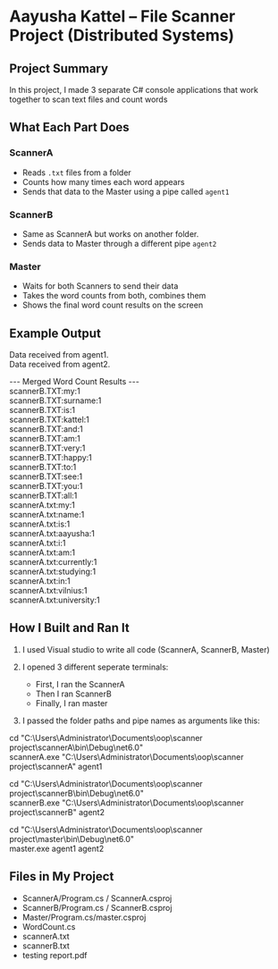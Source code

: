 # Aayusha Kattel – File Scanner Project (Distributed Systems)
## Project Summary
In this project, I made 3 separate C# console applications that work together to scan text files and count words

## What Each Part Does

### ScannerA
- Reads `.txt` files from a folder
- Counts how many times each word appears
- Sends that data to the Master using a pipe called `agent1`

### ScannerB
- Same as ScannerA but works on another folder.
- Sends data to Master through a different pipe `agent2`

### Master
- Waits for both Scanners to send their data
- Takes the word counts from both, combines them
- Shows the final word count results on the screen

## Example Output

Data received from agent1.  
Data received from agent2.  

--- Merged Word Count Results ---  
scannerB.TXT:my:1  
scannerB.TXT:surname:1  
scannerB.TXT:is:1  
scannerB.TXT:kattel:1  
scannerB.TXT:and:1  
scannerB.TXT:am:1  
scannerB.TXT:very:1  
scannerB.TXT:happy:1  
scannerB.TXT:to:1  
scannerB.TXT:see:1  
scannerB.TXT:you:1  
scannerB.TXT:all:1  
scannerA.txt:my:1  
scannerA.txt:name:1  
scannerA.txt:is:1  
scannerA.txt:aayusha:1  
scannerA.txt:i:1  
scannerA.txt:am:1  
scannerA.txt:currently:1  
scannerA.txt:studying:1  
scannerA.txt:in:1  
scannerA.txt:vilnius:1  
scannerA.txt:university:1

## How I Built and Ran It

1. I used Visual studio to write all code  (ScannerA, ScannerB, Master)  
2. I opened 3 different seperate  terminals:  
   - First, I ran the ScannerA  
   - Then I ran ScannerB  
   - Finally, I ran master

3. I passed the folder paths and pipe names as arguments like this:  

cd "C:\Users\Administrator\Documents\oop\scanner project\scannerA\bin\Debug\net6.0"  
scannerA.exe "C:\Users\Administrator\Documents\oop\scanner project\scannerA" agent1 

cd "C:\Users\Administrator\Documents\oop\scanner project\scannerB\bin\Debug\net6.0"  
scannerB.exe "C:\Users\Administrator\Documents\oop\scanner project\scannerB" agent2

cd "C:\Users\Administrator\Documents\oop\scanner project\master\bin\Debug\net6.0"  
master.exe agent1 agent2


## Files in My Project

- ScannerA/Program.cs / ScannerA.csproj  
- ScannerB/Program.cs / ScannerB.csproj  
- Master/Program.cs/master.csproj  
- WordCount.cs  
- scannerA.txt  
- scannerB.txt  
- testing report.pdf
